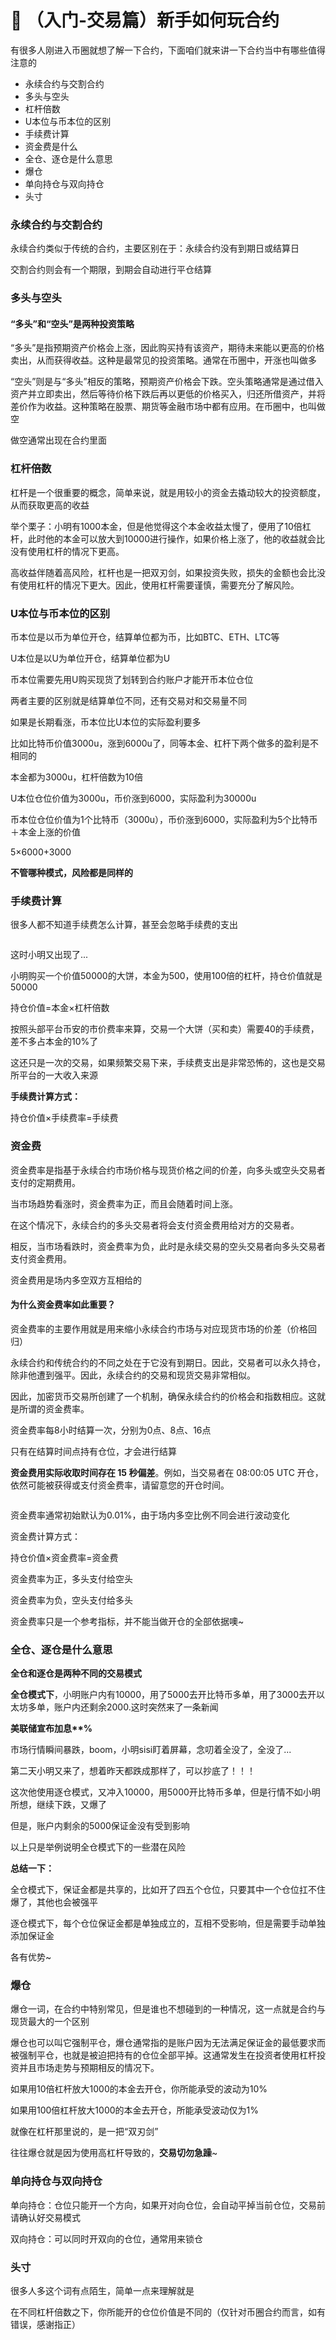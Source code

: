 # 🌴 （入门-交易篇）新手如何玩合约

有很多人刚进入币圈就想了解一下合约，下面咱们就来讲一下合约当中有哪些值得注意的

* 永续合约与交割合约
* 多头与空头
* 杠杆倍数
* U本位与币本位的区别
* 手续费计算
* 资金费是什么
* 全仓、逐仓是什么意思
* 爆仓
* 单向持仓与双向持仓
* 头寸



### 永续合约与交割合约

永续合约类似于传统的合约，主要区别在于：永续合约没有到期日或结算日

交割合约则会有一个期限，到期会自动进行平仓结算



### 多头与空头

#### “多头”和“空头”是两种投资策略

“多头”是指预期资产价格会上涨，因此购买持有该资产，期待未来能以更高的价格卖出，从而获得收益。这种是最常见的投资策略。通常在币圈中，开涨也叫做多

“空头”则是与“多头”相反的策略，预期资产价格会下跌。空头策略通常是通过借入资产并立即卖出，然后等待价格下跌后再以更低的价格买入，归还所借资产，并将差价作为收益。这种策略在股票、期货等金融市场中都有应用。在币圈中，也叫做空

做空通常出现在合约里面



### 杠杆倍数

杠杆是一个很重要的概念，简单来说，就是用较小的资金去撬动较大的投资额度，从而获取更高的收益

举个栗子：小明有1000本金，但是他觉得这个本金收益太慢了，便用了10倍杠杆，此时他的本金可以放大到10000进行操作，如果价格上涨了，他的收益就会比没有使用杠杆的情况下更高。

高收益伴随着高风险，杠杆也是一把双刃剑，如果投资失败，损失的金额也会比没有使用杠杆的情况下更大。因此，使用杠杆需要谨慎，需要充分了解风险。



### U本位与币本位的区别

币本位是以币为单位开仓，结算单位都为币，比如BTC、ETH、LTC等

U本位是以U为单位开仓，结算单位都为U

币本位需要先用U购买现货了划转到合约账户才能开币本位仓位

两者主要的区别就是结算单位不同，还有交易对和交易量不同

如果是长期看涨，币本位比U本位的实际盈利要多

比如比特币价值3000u，涨到6000u了，同等本金、杠杆下两个做多的盈利是不相同的

本金都为3000u，杠杆倍数为10倍

U本位仓位价值为3000u，币价涨到6000，实际盈利为30000u

币本位仓位价值为1个比特币（3000u），币价涨到6000，实际盈利为5个比特币＋本金上涨的价值

5×6000+3000

**不管哪种模式，风险都是同样的**



### 手续费计算

很多人都不知道手续费怎么计算，甚至会忽略手续费的支出

<figure><img src="../.gitbook/assets/01.jpg" alt=""><figcaption></figcaption></figure>

这时小明又出现了...

小明购买一个价值50000的大饼，本金为500，使用100倍的杠杆，持仓价值就是50000

持仓价值=本金×杠杆倍数

按照头部平台币安的市价费率来算，交易一个大饼（买和卖）需要40的手续费，差不多占本金的10%了

这还只是一次的交易，如果频繁交易下来，手续费支出是非常恐怖的，这也是交易所平台的一大收入来源



**手续费计算方式：**

持仓价值×手续费率=手续费



### 资金费

&#x20; 资金费率是指基于永续合约市场价格与现货价格之间的价差，向多头或空头交易者支付的定期费用。

&#x20; 当市场趋势看涨时，资金费率为正，而且会随着时间上涨。

&#x20; 在这个情况下，永续合约的多头交易者将会支付资金费用给对方的交易者。

&#x20; 相反，当市场看跌时，资金费率为负，此时是永续交易的空头交易者向多头交易者支付资金费用。

资金费用是场内多空双方互相给的

#### 为什么资金费率如此重要？

&#x20; 资金费率的主要作用就是用来缩小永续合约市场与对应现货市场的价差（价格回归）

&#x20;  永续合约和传统合约的不同之处在于它没有到期日。因此，交易者可以永久持仓，除非他遭到强平。因此，永续合约的交易和现货交易非常相似。

&#x20;   因此，加密货币交易所创建了一个机制，确保永续合约的价格会和指数相应。这就是所谓的资金费率。

资金费率每8小时结算一次，分别为0点、8点、16点

&#x20;   只有在结算时间点持有仓位，才会进行结算

&#x20;   **资金费用实际收取时间存在 15 秒偏差**。例如，当交易者在 08:00:05 UTC 开仓，依然可能被获得或支付资金费率，请留意您的开仓时间。

<figure><img src="../.gitbook/assets/02.png" alt=""><figcaption></figcaption></figure>

资金费率通常初始默认为0.01%，由于场内多空比例不同会进行波动变化

资金费计算方式：

持仓价值×资金费率=资金费

资金费率为正，多头支付给空头

资金费率为负，空头支付给多头

资金费率只是一个参考指标，并不能当做开仓的全部依据噢\~



### 全仓、逐仓是什么意思

**全仓和逐仓是两种不同的交易模式**

**全仓模式下**，小明账户内有10000，用了5000去开比特币多单，用了3000去开以太坊多单，账户内还剩余2000.这时突然来了一条新闻

**美联储宣布加息\*\*%**

市场行情瞬间暴跌，boom，小明sisi盯着屏幕，念叨着全没了，全没了...

第二天小明又来了，想着昨天都跌成那样了，可以抄底了！！！

这次他使用逐仓模式，又冲入10000，用5000开比特币多单，但是行情不如小明所想，继续下跌，又爆了

但是，账户内剩余的5000保证金没有受到影响

以上只是举例说明全仓模式下的一些潜在风险



**总结一下：**

全仓模式下，保证金都是共享的，比如开了四五个仓位，只要其中一个仓位扛不住爆了，其他也会被强平

逐仓模式下，每个仓位保证金都是单独成立的，互相不受影响，但是需要手动单独添加保证金

各有优势\~



### 爆仓



爆仓一词，在合约中特别常见，但是谁也不想碰到的一种情况，这一点就是合约与现货最大的一个区别

爆仓也可以叫它强制平仓，爆仓通常指的是账户因为无法满足保证金的最低要求而被强制平仓，也就是被迫把持有的仓位全部平掉。这通常发生在投资者使用杠杆投资并且市场走势与预期相反的情况下。

如果用10倍杠杆放大1000的本金去开仓，你所能承受的波动为10%

如果用100倍杠杆放大1000的本金去开仓，所能承受波动仅为1%

就像在杠杆那里说的，是一把“双刃剑”

往往爆仓就是因为使用高杠杆导致的，**交易切勿急躁**\~



### 单向持仓与双向持仓

单向持仓：仓位只能开一个方向，如果开对向仓位，会自动平掉当前仓位，交易前请确认好交易模式

双向持仓：可以同时开双向的仓位，通常用来锁仓



### 头寸

很多人多这个词有点陌生，简单一点来理解就是

在不同杠杆倍数之下，你所能开的仓位价值是不同的（仅针对币圈合约而言，如有错误，感谢指正）

